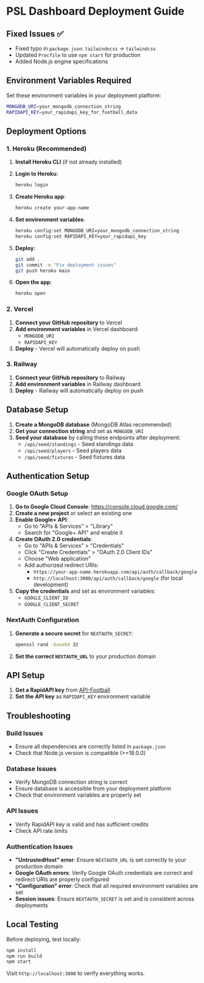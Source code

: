 # PSL Dashboard Deployment Guide

## Fixed Issues ✅

- Fixed typo in `package.json`: `tailwindncss` → `tailwindcss`
- Updated `Procfile` to use `npm start` for production
- Added Node.js engine specifications

## Environment Variables Required

Set these environment variables in your deployment platform:

```bash
MONGODB_URI=your_mongodb_connection_string
RAPIDAPI_KEY=your_rapidapi_key_for_football_data
```

## Deployment Options

### 1. Heroku (Recommended)

1. **Install Heroku CLI** (if not already installed)
2. **Login to Heroku**:

   ```bash
   heroku login
   ```

3. **Create Heroku app**:

   ```bash
   heroku create your-app-name
   ```

4. **Set environment variables**:

   ```bash
   heroku config:set MONGODB_URI=your_mongodb_connection_string
   heroku config:set RAPIDAPI_KEY=your_rapidapi_key
   ```

5. **Deploy**:

   ```bash
   git add .
   git commit -m "Fix deployment issues"
   git push heroku main
   ```

6. **Open the app**:
   ```bash
   heroku open
   ```

### 2. Vercel

1. **Connect your GitHub repository** to Vercel
2. **Add environment variables** in Vercel dashboard:
   - `MONGODB_URI`
   - `RAPIDAPI_KEY`
3. **Deploy** - Vercel will automatically deploy on push

### 3. Railway

1. **Connect your GitHub repository** to Railway
2. **Add environment variables** in Railway dashboard
3. **Deploy** - Railway will automatically deploy on push

## Database Setup

1. **Create a MongoDB database** (MongoDB Atlas recommended)
2. **Get your connection string** and set as `MONGODB_URI`
3. **Seed your database** by calling these endpoints after deployment:
   - `/api/seed/standings` - Seed standings data
   - `/api/seed/players` - Seed players data
   - `/api/seed/fixtures` - Seed fixtures data

## Authentication Setup

### Google OAuth Setup

1. **Go to Google Cloud Console**: https://console.cloud.google.com/
2. **Create a new project** or select an existing one
3. **Enable Google+ API**:
   - Go to "APIs & Services" > "Library"
   - Search for "Google+ API" and enable it
4. **Create OAuth 2.0 credentials**:
   - Go to "APIs & Services" > "Credentials"
   - Click "Create Credentials" > "OAuth 2.0 Client IDs"
   - Choose "Web application"
   - Add authorized redirect URIs:
     - `https://your-app-name.herokuapp.com/api/auth/callback/google`
     - `http://localhost:3000/api/auth/callback/google` (for local development)
5. **Copy the credentials** and set as environment variables:
   - `GOOGLE_CLIENT_ID`
   - `GOOGLE_CLIENT_SECRET`

### NextAuth Configuration

1. **Generate a secure secret** for `NEXTAUTH_SECRET`:
   ```bash
   openssl rand -base64 32
   ```
2. **Set the correct `NEXTAUTH_URL`** to your production domain

## API Setup

1. **Get a RapidAPI key** from [API-Football](https://rapidapi.com/api-sports/api/api-football/)
2. **Set the API key** as `RAPIDAPI_KEY` environment variable

## Troubleshooting

### Build Issues

- Ensure all dependencies are correctly listed in `package.json`
- Check that Node.js version is compatible (>=18.0.0)

### Database Issues

- Verify MongoDB connection string is correct
- Ensure database is accessible from your deployment platform
- Check that environment variables are properly set

### API Issues

- Verify RapidAPI key is valid and has sufficient credits
- Check API rate limits

### Authentication Issues

- **"UntrustedHost" error**: Ensure `NEXTAUTH_URL` is set correctly to your production domain
- **Google OAuth errors**: Verify Google OAuth credentials are correct and redirect URIs are properly configured
- **"Configuration" error**: Check that all required environment variables are set
- **Session issues**: Ensure `NEXTAUTH_SECRET` is set and is consistent across deployments

## Local Testing

Before deploying, test locally:

```bash
npm install
npm run build
npm start
```

Visit `http://localhost:3000` to verify everything works.
